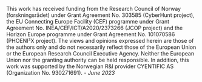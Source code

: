 This work has received funding from the Research Council of Norway (forskningsrådet) under Grant Agreement No. 303585 (CyberHunt project), the EU Connecting Europe Facility (CEF) programme under Grant Agreement No. INEA/CEF/ICT/A2020/2373266 (JCOP project) and the Horizon Europe programme under Grant Agreement No. 101070586 (PHOENI²X project). The views and opinions expressed herein are those of the authors only and do not necessarily reflect those of the European Union or the European Research Council Executive Agency. Neither the European Union nor the granting authority can be held responsible. In addition, this work was supported by the Norwegian R&I provider CYENTIFIC AS (Organization No. 930271691). - *June 2023*

